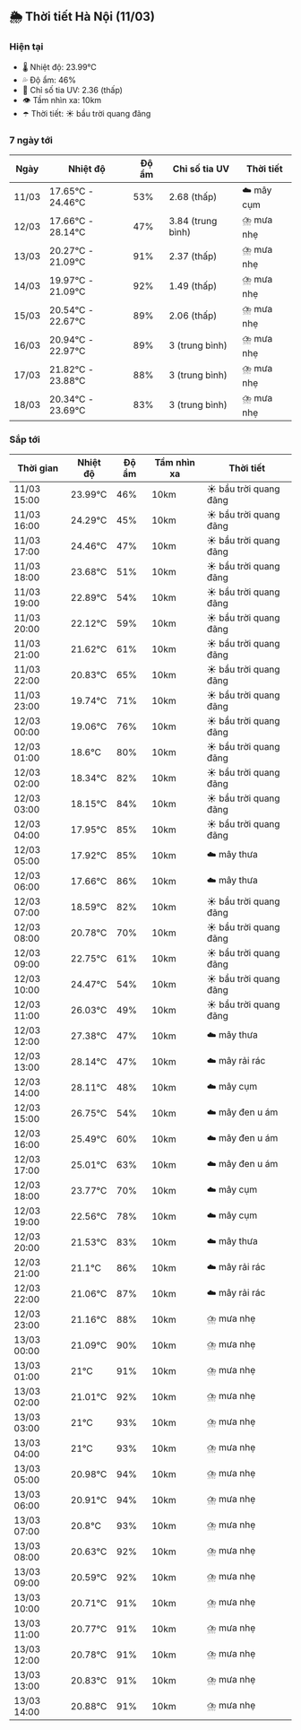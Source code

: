 ## 🌦️ Thời tiết Hà Nội (11/03)

### Hiện tại

- 🌡️ Nhiệt độ: 23.99℃
- 💦 Độ ẩm: 46%
- 🌟 Chỉ số tia UV: 2.36 (thấp)
- 👁️ Tầm nhìn xa: 10km
- ☂️ Thời tiết: ☀️ bầu trời quang đãng

### 7 ngày tới

| Ngày | Nhiệt độ | Độ ẩm | Chỉ số tia UV | Thời tiết |
| --- | --- | --- | --- | --- |
| 11/03 | 17.65℃ - 24.46℃ | 53% | 2.68 (thấp) | ☁️ mây cụm |
| 12/03 | 17.66℃ - 28.14℃ | 47% | 3.84 (trung bình) | ⛈️ mưa nhẹ |
| 13/03 | 20.27℃ - 21.09℃ | 91% | 2.37 (thấp) | ⛈️ mưa nhẹ |
| 14/03 | 19.97℃ - 21.09℃ | 92% | 1.49 (thấp) | ⛈️ mưa nhẹ |
| 15/03 | 20.54℃ - 22.67℃ | 89% | 2.06 (thấp) | ⛈️ mưa nhẹ |
| 16/03 | 20.94℃ - 22.97℃ | 89% | 3 (trung bình) | ⛈️ mưa nhẹ |
| 17/03 | 21.82℃ - 23.88℃ | 88% | 3 (trung bình) | ⛈️ mưa nhẹ |
| 18/03 | 20.34℃ - 23.69℃ | 83% | 3 (trung bình) | ⛈️ mưa nhẹ |

### Sắp tới

| Thời gian | Nhiệt độ | Độ ẩm | Tầm nhìn xa | Thời tiết |
| --- | --- | --- | --- | --- |
| 11/03 15:00 | 23.99℃ | 46% | 10km | ☀️ bầu trời quang đãng |
| 11/03 16:00 | 24.29℃ | 45% | 10km | ☀️ bầu trời quang đãng |
| 11/03 17:00 | 24.46℃ | 47% | 10km | ☀️ bầu trời quang đãng |
| 11/03 18:00 | 23.68℃ | 51% | 10km | ☀️ bầu trời quang đãng |
| 11/03 19:00 | 22.89℃ | 54% | 10km | ☀️ bầu trời quang đãng |
| 11/03 20:00 | 22.12℃ | 59% | 10km | ☀️ bầu trời quang đãng |
| 11/03 21:00 | 21.62℃ | 61% | 10km | ☀️ bầu trời quang đãng |
| 11/03 22:00 | 20.83℃ | 65% | 10km | ☀️ bầu trời quang đãng |
| 11/03 23:00 | 19.74℃ | 71% | 10km | ☀️ bầu trời quang đãng |
| 12/03 00:00 | 19.06℃ | 76% | 10km | ☀️ bầu trời quang đãng |
| 12/03 01:00 | 18.6℃ | 80% | 10km | ☀️ bầu trời quang đãng |
| 12/03 02:00 | 18.34℃ | 82% | 10km | ☀️ bầu trời quang đãng |
| 12/03 03:00 | 18.15℃ | 84% | 10km | ☀️ bầu trời quang đãng |
| 12/03 04:00 | 17.95℃ | 85% | 10km | ☀️ bầu trời quang đãng |
| 12/03 05:00 | 17.92℃ | 85% | 10km | ☁️ mây thưa |
| 12/03 06:00 | 17.66℃ | 86% | 10km | ☁️ mây thưa |
| 12/03 07:00 | 18.59℃ | 82% | 10km | ☀️ bầu trời quang đãng |
| 12/03 08:00 | 20.78℃ | 70% | 10km | ☀️ bầu trời quang đãng |
| 12/03 09:00 | 22.75℃ | 61% | 10km | ☀️ bầu trời quang đãng |
| 12/03 10:00 | 24.47℃ | 54% | 10km | ☀️ bầu trời quang đãng |
| 12/03 11:00 | 26.03℃ | 49% | 10km | ☀️ bầu trời quang đãng |
| 12/03 12:00 | 27.38℃ | 47% | 10km | ☁️ mây thưa |
| 12/03 13:00 | 28.14℃ | 47% | 10km | ☁️ mây rải rác |
| 12/03 14:00 | 28.11℃ | 48% | 10km | ☁️ mây cụm |
| 12/03 15:00 | 26.75℃ | 54% | 10km | ☁️ mây đen u ám |
| 12/03 16:00 | 25.49℃ | 60% | 10km | ☁️ mây đen u ám |
| 12/03 17:00 | 25.01℃ | 63% | 10km | ☁️ mây đen u ám |
| 12/03 18:00 | 23.77℃ | 70% | 10km | ☁️ mây cụm |
| 12/03 19:00 | 22.56℃ | 78% | 10km | ☁️ mây cụm |
| 12/03 20:00 | 21.53℃ | 83% | 10km | ☁️ mây thưa |
| 12/03 21:00 | 21.1℃ | 86% | 10km | ☁️ mây rải rác |
| 12/03 22:00 | 21.06℃ | 87% | 10km | ☁️ mây rải rác |
| 12/03 23:00 | 21.16℃ | 88% | 10km | ⛈️ mưa nhẹ |
| 13/03 00:00 | 21.09℃ | 90% | 10km | ⛈️ mưa nhẹ |
| 13/03 01:00 | 21℃ | 91% | 10km | ⛈️ mưa nhẹ |
| 13/03 02:00 | 21.01℃ | 92% | 10km | ⛈️ mưa nhẹ |
| 13/03 03:00 | 21℃ | 93% | 10km | ⛈️ mưa nhẹ |
| 13/03 04:00 | 21℃ | 93% | 10km | ⛈️ mưa nhẹ |
| 13/03 05:00 | 20.98℃ | 94% | 10km | ⛈️ mưa nhẹ |
| 13/03 06:00 | 20.91℃ | 94% | 10km | ⛈️ mưa nhẹ |
| 13/03 07:00 | 20.8℃ | 93% | 10km | ⛈️ mưa nhẹ |
| 13/03 08:00 | 20.63℃ | 92% | 10km | ⛈️ mưa nhẹ |
| 13/03 09:00 | 20.59℃ | 92% | 10km | ⛈️ mưa nhẹ |
| 13/03 10:00 | 20.71℃ | 91% | 10km | ⛈️ mưa nhẹ |
| 13/03 11:00 | 20.77℃ | 91% | 10km | ⛈️ mưa nhẹ |
| 13/03 12:00 | 20.78℃ | 91% | 10km | ⛈️ mưa nhẹ |
| 13/03 13:00 | 20.83℃ | 91% | 10km | ⛈️ mưa nhẹ |
| 13/03 14:00 | 20.88℃ | 91% | 10km | ⛈️ mưa nhẹ |
